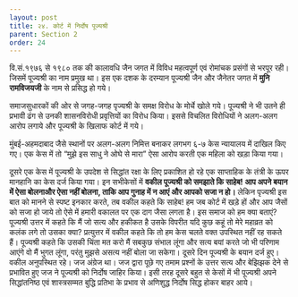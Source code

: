 ```yaml
---
layout: post
title: २४. कोर्ट में निर्दोष पूज्यश्री
parent: Section 2
order: 24
---
```


वि.सं.१९७६ से १९८० तक की कालावधि जैन जगत में विविध महत्वपूर्ण एवं रोमांचक प्रसंगों से भरपूर रही। जिसमें पूज्यश्री का नाम प्रमुख था। इस एक दशक के दरम्यान पूज्यश्री जैन और जैनेतर जगत में **मुनि रामविजयजी** के नाम से प्रसिद्ध हो गये।

समाजसुधारकों की ओर से जगह-जगह पृज्यश्री के समक्ष विरोध के मोर्चे खोले गये। पूज्यश्री ने भी उतने ही प्रभावी ढंग से उनकी शासनविरोधी प्रवृत्तियों का विरोध किया। इससे विचलित विरोधियों ने अलग-अलग आरोप लगाये और पूज्यश्री के खिलाफ कोर्ट में गये।

मुंबई-अहमदाबाद जैसे स्थानों पर अलग-अलग निमित्त बनाकर लगभग ६-७ केस न्यायालय में दाखिल किए गए। एक केस में तो “मुझे इस साधु ने ओघे से मारा” ऐसा आरोप करती एक महिला को खड़ा किया गया।

दूसरे एक केस में पूज्यश्री के उपदेश से सिद्धांत रक्षा के लिए प्रकाशित हो रहे एक साप्ताहिक के तंत्री के ऊपर मानहानि का केस दर्ज किया गया। इन सभीकेसों में **वकील पूज्यश्री को समझाते कि साहेब! आप अपने बयान में ऐसा बोलनाऔर ऐसा नहीं बोलना, ताकि आप गुनाह में न आएं और आपको सजा न हो।** लेकिन पृज्यश्री इस बात को मानने से स्पष्ट इनकार करते, तब वकील कहते कि साहेब! हम जब कोर्ट में खड़े हों और आप जैसों को सजा हो जाये तो ऐसे में हमारी वकालत पर एक दाग जैसा लगता है। इस समाज को हम क्या बताएं?पूज्यश्री उत्तर में कहते कि मैं जो सत्य और हकीकत है उसके विपरीत यदि कुछ कहूं तो मेरे महाव्रत को कलंक लगे तो उसका क्या? प्रत्युत्तर में वकील कहते कि तो हम केस चलते वक्‍त उपस्थित नहीं रह सकते हैं। पूज्यश्री कहते कि उसकी चिंता मत करो मैं सबकुछ संभाल लूंगा और सत्य बयां करते जो भी परिणाम आएंगे वो मैं भुगत लूंगा, परंतु मुझसे असत्य नहीं बोला जा सकेगा। दूसरे दिन पूज्यश्री के बयान दर्ज हुए। वकील अनुपस्थित रहे। जज अंग्रेज था। जज द्वारा पूछे गए तमाम प्रश्नों के उत्तर सत्य और बेझिझक देने से प्रभावित हुए जज ने पूज्यश्री को निर्दोष जाहिर किया। इसी तरह दूसरे बहुत से केसों में भी पूज्यश्री अपने सिद्धांतनिष्ठ एवं शास्त्रसम्मत बुद्धि प्रतिभा के प्रभाव से अणिशुद्ध निर्दोष सिद्ध होकर बाहर आये।